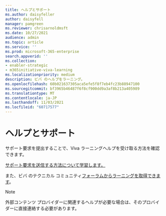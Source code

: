 ```yaml
---
title: ヘルプとサポート
ms.author: daisyfeller
author: daisyfell
manager: pamgreen
ms.reviewer: chrisarnoldmsft
ms.date: 10/27/2021
audience: admin
ms.topic: article
ms.service: ''
ms.prod: microsoft-365-enterprise
search.appverid: ''
ms.collection:
- enabler-strategic
- m365initiative-viva-learning
ms.localizationpriority: medium
description: ビバ のヘルプをラーニング。
ms.openlocfilehash: 60b021637305aca5efe5f8f7eb4fc23b88947100
ms.sourcegitcommit: bf3965b46487f6f8cf900dd9a3af8b213a405989
ms.translationtype: MT
ms.contentlocale: ja-JP
ms.lasthandoff: 11/03/2021
ms.locfileid: "60717577"
---
```

# <a name="help-and-support"></a>ヘルプとサポート

サポート要求を提出することで、Viva ラーニングヘルプを受け取る方法を確認できます。

[サポート要求を送信する方法について学習します。](/microsoft-365/business-video/get-help-support)

また、ビバ のテクニカル コミュニティ[フォーラムからラーニングを取得できます](https://techcommunity.microsoft.com/t5/viva-learning/bd-p/VivaLearning)。

>[!NOTE]
>外部コンテンツ プロバイダーに関連するヘルプが必要な場合は、そのプロバイダーに直接連絡する必要があります。
